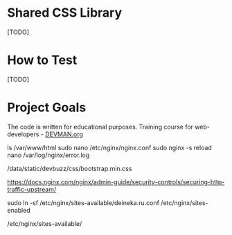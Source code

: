 # Shared CSS Library

[TODO]

# How to Test

[TODO]

# Project Goals

The code is written for educational purposes. Training course for web-developers - [DEVMAN.org](https://devman.org)

ls /var/www/html
sudo nano /etc/nginx/nginx.conf
sudo nginx -s reload
nano /var/log/nginx/error.log


/data/static/devbuzz/css/bootstrap.min.css


https://docs.nginx.com/nginx/admin-guide/security-controls/securing-http-traffic-upstream/

sudo ln -sf /etc/nginx/sites-available/deineka.ru.conf /etc/nginx/sites-enabled


/etc/nginx/sites-available/
